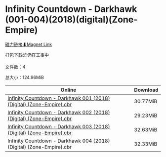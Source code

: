 # Infinity Countdown - Darkhawk (001-004)(2018)(digital)(Zone-Empire)

[磁力链接⬇Magnet Link](magnet:?xt=urn:btih:d6ee3e9caba41a8559a46c8e64a54490a6249e15&dn=Infinity%20Countdown%20-%20Darkhawk%20%28001-004%29%282018%29%28digital%29%28Zone-Empire%29)

打包下载📦仍在工事中

文件数：4

总大小：124.96MiB

Online | Download
--- | ---
[Infinity Countdown - Darkhawk 001 (2018) (Digital) (Zone-Empire).cbr](https://github.com/alicewish/markdown/blob/master/comic/Infinity-Countdown-Darkhawk-001-2018-Digital-Zone-Empire-cbr.md) | 30.77MiB
[Infinity Countdown - Darkhawk 002 (2018) (Digital) (Zone-Empire).cbr](https://github.com/alicewish/markdown/blob/master/comic/Infinity-Countdown-Darkhawk-002-2018-Digital-Zone-Empire-cbr.md) | 29.23MiB
[Infinity Countdown - Darkhawk 003 (2018) (Digital) (Zone-Empire).cbr](https://github.com/alicewish/markdown/blob/master/comic/Infinity-Countdown-Darkhawk-003-2018-Digital-Zone-Empire-cbr.md) | 32.63MiB
Infinity Countdown - Darkhawk 004 (2018) (Digital) (Zone-Empire).cbr | 32.33MiB